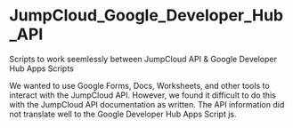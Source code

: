 # JumpCloud_Google_Developer_Hub_API
Scripts to work seemlessly between JumpCloud API &amp; Google Developer Hub Apps Scripts

We wanted to use Google Forms, Docs, Worksheets, and other tools to interact with the JumpCloud API. However, we found it difficult to do this with the JumpCloud API documentation as written. The API information did not translate well to the Google Developer Hub Apps Script js. 
